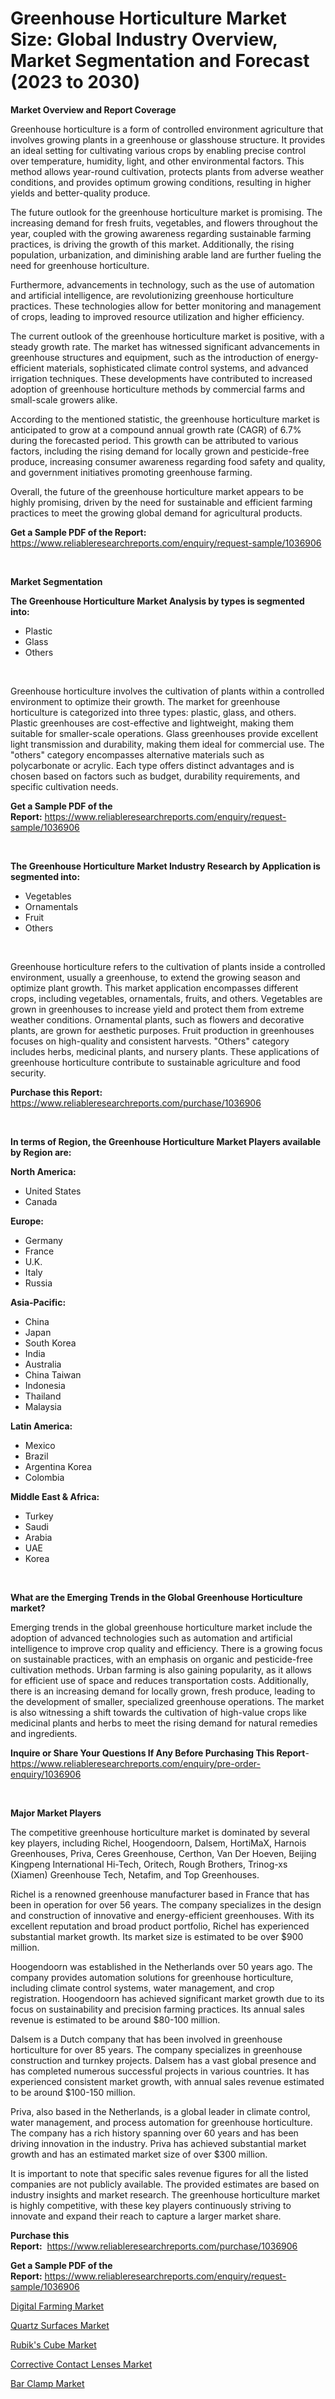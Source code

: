 <p><h1>Greenhouse Horticulture Market Size: Global Industry Overview, Market Segmentation and Forecast (2023 to 2030)</h1></p><p><strong>Market Overview and Report Coverage</strong></p>
<p><p>Greenhouse horticulture is a form of controlled environment agriculture that involves growing plants in a greenhouse or glasshouse structure. It provides an ideal setting for cultivating various crops by enabling precise control over temperature, humidity, light, and other environmental factors. This method allows year-round cultivation, protects plants from adverse weather conditions, and provides optimum growing conditions, resulting in higher yields and better-quality produce.</p><p>The future outlook for the greenhouse horticulture market is promising. The increasing demand for fresh fruits, vegetables, and flowers throughout the year, coupled with the growing awareness regarding sustainable farming practices, is driving the growth of this market. Additionally, the rising population, urbanization, and diminishing arable land are further fueling the need for greenhouse horticulture.</p><p>Furthermore, advancements in technology, such as the use of automation and artificial intelligence, are revolutionizing greenhouse horticulture practices. These technologies allow for better monitoring and management of crops, leading to improved resource utilization and higher efficiency.</p><p>The current outlook of the greenhouse horticulture market is positive, with a steady growth rate. The market has witnessed significant advancements in greenhouse structures and equipment, such as the introduction of energy-efficient materials, sophisticated climate control systems, and advanced irrigation techniques. These developments have contributed to increased adoption of greenhouse horticulture methods by commercial farms and small-scale growers alike.</p><p>According to the mentioned statistic, the greenhouse horticulture market is anticipated to grow at a compound annual growth rate (CAGR) of 6.7% during the forecasted period. This growth can be attributed to various factors, including the rising demand for locally grown and pesticide-free produce, increasing consumer awareness regarding food safety and quality, and government initiatives promoting greenhouse farming.</p><p>Overall, the future of the greenhouse horticulture market appears to be highly promising, driven by the need for sustainable and efficient farming practices to meet the growing global demand for agricultural products.</p></p>
<p><strong>Get a Sample PDF of the Report:</strong> <a href="https://www.reliableresearchreports.com/enquiry/request-sample/1036906">https://www.reliableresearchreports.com/enquiry/request-sample/1036906</a></p>
<p>&nbsp;</p>
<p><strong>Market Segmentation</strong></p>
<p><strong>The Greenhouse Horticulture Market Analysis by types is segmented into:</strong></p>
<p><ul><li>Plastic</li><li>Glass</li><li>Others</li></ul></p>
<p>&nbsp;</p>
<p><p>Greenhouse horticulture involves the cultivation of plants within a controlled environment to optimize their growth. The market for greenhouse horticulture is categorized into three types: plastic, glass, and others. Plastic greenhouses are cost-effective and lightweight, making them suitable for smaller-scale operations. Glass greenhouses provide excellent light transmission and durability, making them ideal for commercial use. The "others" category encompasses alternative materials such as polycarbonate or acrylic. Each type offers distinct advantages and is chosen based on factors such as budget, durability requirements, and specific cultivation needs.</p></p>
<p><strong>Get a Sample PDF of the Report:</strong>&nbsp;<a href="https://www.reliableresearchreports.com/enquiry/request-sample/1036906">https://www.reliableresearchreports.com/enquiry/request-sample/1036906</a></p>
<p>&nbsp;</p>
<p><strong>The Greenhouse Horticulture Market Industry Research by Application is segmented into:</strong></p>
<p><ul><li>Vegetables</li><li>Ornamentals</li><li>Fruit</li><li>Others</li></ul></p>
<p>&nbsp;</p>
<p><p>Greenhouse horticulture refers to the cultivation of plants inside a controlled environment, usually a greenhouse, to extend the growing season and optimize plant growth. This market application encompasses different crops, including vegetables, ornamentals, fruits, and others. Vegetables are grown in greenhouses to increase yield and protect them from extreme weather conditions. Ornamental plants, such as flowers and decorative plants, are grown for aesthetic purposes. Fruit production in greenhouses focuses on high-quality and consistent harvests. "Others" category includes herbs, medicinal plants, and nursery plants. These applications of greenhouse horticulture contribute to sustainable agriculture and food security.</p></p>
<p><strong>Purchase this Report:</strong>&nbsp; <a href="https://www.reliableresearchreports.com/purchase/1036906">https://www.reliableresearchreports.com/purchase/1036906</a></p>
<p>&nbsp;</p>
<p><strong>In terms of Region, the Greenhouse Horticulture Market Players available by Region are:</strong></p>
<p>
    <p> <strong> North America: </strong>
        <ul>
            <li>United States</li>
            <li>Canada</li>
        </ul>
        </p> 
    <p> <strong> Europe: </strong>
        <ul>
            <li>Germany</li>
            <li>France</li>
            <li>U.K.</li>
            <li>Italy</li>
            <li>Russia</li>
        </ul>
        </p> 
    <p> <strong> Asia-Pacific: </strong>
        <ul>
            <li>China</li>
            <li>Japan</li>
            <li>South Korea</li>
            <li>India</li>
            <li>Australia</li>
            <li>China Taiwan</li>
            <li>Indonesia</li>
            <li>Thailand</li>
            <li>Malaysia</li>
        </ul>
        </p> 
    <p> <strong> Latin America: </strong>
        <ul>
            <li>Mexico</li>
            <li>Brazil</li>
            <li>Argentina Korea</li>
            <li>Colombia</li>
        </ul>
        </p> 
    <p> <strong> Middle East & Africa: </strong>
        <ul>
            <li>Turkey</li>
            <li>Saudi</li>
            <li>Arabia</li>
            <li>UAE</li>
            <li>Korea</li>
        </ul>
    </p>
    </p>
<p>&nbsp;</p>
<p><strong>What are the Emerging Trends in the Global Greenhouse Horticulture market?</strong></p>
<p><p>Emerging trends in the global greenhouse horticulture market include the adoption of advanced technologies such as automation and artificial intelligence to improve crop quality and efficiency. There is a growing focus on sustainable practices, with an emphasis on organic and pesticide-free cultivation methods. Urban farming is also gaining popularity, as it allows for efficient use of space and reduces transportation costs. Additionally, there is an increasing demand for locally grown, fresh produce, leading to the development of smaller, specialized greenhouse operations. The market is also witnessing a shift towards the cultivation of high-value crops like medicinal plants and herbs to meet the rising demand for natural remedies and ingredients.</p></p>
<p><strong>Inquire or Share Your Questions If Any Before Purchasing This Report</strong>- <a href="https://www.reliableresearchreports.com/enquiry/pre-order-enquiry/1036906">https://www.reliableresearchreports.com/enquiry/pre-order-enquiry/1036906</a></p>
<p>&nbsp;</p>
<p><strong>Major Market Players</strong></p>
<p><p>The competitive greenhouse horticulture market is dominated by several key players, including Richel, Hoogendoorn, Dalsem, HortiMaX, Harnois Greenhouses, Priva, Ceres Greenhouse, Certhon, Van Der Hoeven, Beijing Kingpeng International Hi-Tech, Oritech, Rough Brothers, Trinog-xs (Xiamen) Greenhouse Tech, Netafim, and Top Greenhouses. </p><p>Richel is a renowned greenhouse manufacturer based in France that has been in operation for over 56 years. The company specializes in the design and construction of innovative and energy-efficient greenhouses. With its excellent reputation and broad product portfolio, Richel has experienced substantial market growth. Its market size is estimated to be over $900 million.</p><p>Hoogendoorn was established in the Netherlands over 50 years ago. The company provides automation solutions for greenhouse horticulture, including climate control systems, water management, and crop registration. Hoogendoorn has achieved significant market growth due to its focus on sustainability and precision farming practices. Its annual sales revenue is estimated to be around $80-100 million.</p><p>Dalsem is a Dutch company that has been involved in greenhouse horticulture for over 85 years. The company specializes in greenhouse construction and turnkey projects. Dalsem has a vast global presence and has completed numerous successful projects in various countries. It has experienced consistent market growth, with annual sales revenue estimated to be around $100-150 million.</p><p>Priva, also based in the Netherlands, is a global leader in climate control, water management, and process automation for greenhouse horticulture. The company has a rich history spanning over 60 years and has been driving innovation in the industry. Priva has achieved substantial market growth and has an estimated market size of over $300 million.</p><p>It is important to note that specific sales revenue figures for all the listed companies are not publicly available. The provided estimates are based on industry insights and market research. The greenhouse horticulture market is highly competitive, with these key players continuously striving to innovate and expand their reach to capture a larger market share.</p></p>
<p><strong>Purchase this Report:</strong>&nbsp;&nbsp;<a href="https://www.reliableresearchreports.com/purchase/1036906">https://www.reliableresearchreports.com/purchase/1036906</a></p>
<p></p>
<p><strong>Get a Sample PDF of the Report:</strong>&nbsp;<a href="https://www.reliableresearchreports.com/enquiry/request-sample/1036906">https://www.reliableresearchreports.com/enquiry/request-sample/1036906</a></p>
<p><p><a href="https://github.com/tamvrosiya/Market-Research-Report-List-1/blob/main/digital-farming-market.md">Digital Farming Market</a></p><p><a href="https://medium.com/@sake.use.loan/quartz-surfaces-market-trends-forecast-and-competitive-analysis-to-2030-ba049df8f139">Quartz Surfaces Market</a></p><p><a href="https://medium.com/@melt.scale.beast/rubiks-cube-market-insights-into-market-cagr-market-trends-and-growth-strategies-bb709fc9d282">Rubik's Cube Market</a></p><p><a href="https://medium.com/@clock.fund.arm/corrective-contact-lenses-market-analysis-and-sze-forecasted-for-period-from-2023-to-2030-2172fbd57e79">Corrective Contact Lenses Market</a></p><p><a href="https://github.com/dringals/Market-Research-Report-List-1/blob/main/bar-clamp-market.md">Bar Clamp Market</a></p></p>